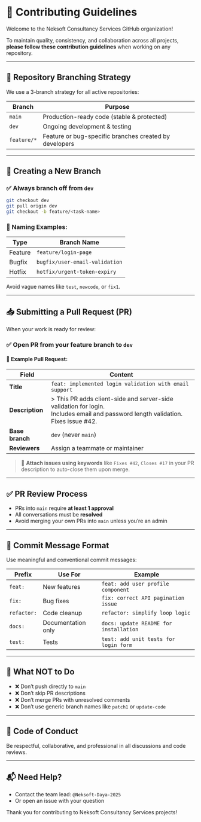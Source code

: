 # 🧾 Contributing Guidelines

Welcome to the Neksoft Consultancy Services GitHub organization!

To maintain quality, consistency, and collaboration across all projects, **please follow these contribution guidelines** when working on any repository.

---

## 📁 Repository Branching Strategy

We use a 3-branch strategy for all active repositories:

| Branch | Purpose                     |
|--------|-----------------------------|
| `main` | Production-ready code (stable & protected) |
| `dev`  | Ongoing development & testing |
| `feature/*` | Feature or bug-specific branches created by developers |

---

## 🌿 Creating a New Branch

### ✅ Always branch off from `dev`

```bash
git checkout dev
git pull origin dev
git checkout -b feature/<task-name>
```

### 📌 Naming Examples:

| Type      | Branch Name                    |
|-----------|--------------------------------|
| Feature   | `feature/login-page`           |
| Bugfix    | `bugfix/user-email-validation` |
| Hotfix    | `hotfix/urgent-token-expiry`   |

Avoid vague names like `test`, `newcode`, or `fix1`.

---

## 📥 Submitting a Pull Request (PR)

When your work is ready for review:

### ✅ Open PR **from your feature branch to `dev`**

#### 📝 Example Pull Request:

| Field        | Content                                                           |
|--------------|-------------------------------------------------------------------|
| **Title**    | `feat: implemented login validation with email support`           |
| **Description** | > This PR adds client-side and server-side validation for login.<br>Includes email and password length validation.<br>Fixes issue #42. |
| **Base branch** | `dev` (never `main`)                                           |
| **Reviewers** | Assign a teammate or maintainer                                  |

> 📎 **Attach issues using keywords** like `Fixes #42`, `Closes #17` in your PR description to auto-close them upon merge.

---

## ✅ PR Review Process

- PRs into `main` require **at least 1 approval**
- All conversations must be **resolved**
- Avoid merging your own PRs into `main` unless you’re an admin

---

## 📄 Commit Message Format

Use meaningful and conventional commit messages:

| Prefix | Use For              | Example                                       |
|--------|----------------------|-----------------------------------------------|
| `feat:` | New features         | `feat: add user profile component`           |
| `fix:`  | Bug fixes            | `fix: correct API pagination issue`          |
| `refactor:` | Code cleanup    | `refactor: simplify loop logic`              |
| `docs:` | Documentation only   | `docs: update README for installation`       |
| `test:` | Tests                | `test: add unit tests for login form`        |

---

## 🚫 What NOT to Do

- ❌ Don’t push directly to `main`
- ❌ Don’t skip PR descriptions
- ❌ Don’t merge PRs with unresolved comments
- ❌ Don’t use generic branch names like `patch1` or `update-code`

---

## 🤝 Code of Conduct

Be respectful, collaborative, and professional in all discussions and code reviews.

---

## 📬 Need Help?

- Contact the team lead: `@Neksoft-Daya-2025`
- Or open an issue with your question

Thank you for contributing to Neksoft Consultancy Services projects!
